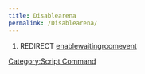 ```yaml
---
title: Disablearena
permalink: /Disablearena/
---
```


1.  REDIRECT [enablewaitingroomevent](/enablewaitingroomevent "wikilink")

[Category:Script Command](/Category:Script_Command "wikilink")
